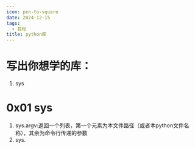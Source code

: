 ```yaml
---
icon: pen-to-square
date: 2024-12-15
tags:
  - 目标
title: python库
---
```

# 写出你想学的库：
1. sys
# 0x01 sys
1. sys.argv:返回一个列表，第一个元素为本文件路径（或者本python文件名称），其余为命令行传递的参数
2. sys.